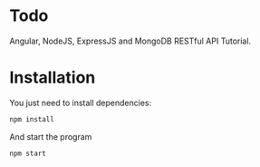 # Todo

Angular, NodeJS, ExpressJS and MongoDB RESTful API Tutorial.

# Installation

You just need to install dependencies:

```bash
npm install
```

And start the program

```bash
npm start
```
